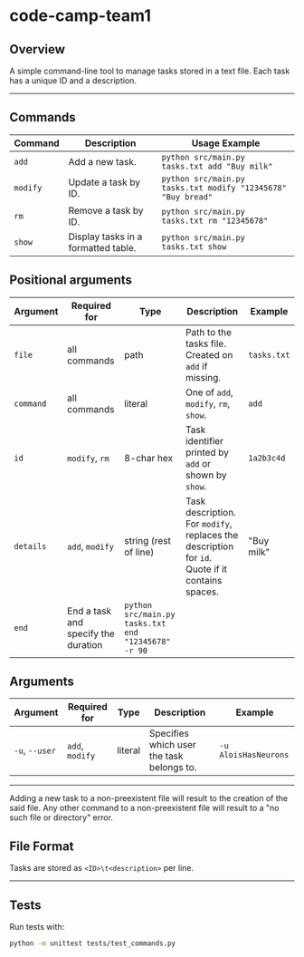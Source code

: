 # code-camp-team1

## Overview
A simple command-line tool to manage tasks stored in a text file.
Each task has a unique ID and a description.

---

## Commands

| Command         | Description                          | Usage Example                     |
|-----------------|--------------------------------------|-----------------------------------|
| `add`           | Add a new task.                      | `python src/main.py tasks.txt add "Buy milk"` |
| `modify`        | Update a task by ID.                 | `python src/main.py tasks.txt modify "12345678" "Buy bread"` |
| `rm`            | Remove a task by ID.                 | `python src/main.py tasks.txt rm "12345678"` |
| `show`          | Display tasks in a formatted table.  | `python src/main.py tasks.txt show`      |

## Positional arguments

| Argument | Required for | Type | Description | Example |
|----------|--------------|------|-------------|---------|
| `file`   | all commands | path | Path to the tasks file. Created on `add` if missing. | `tasks.txt` |
| `command` | all commands | literal | One of `add`, `modify`, `rm`, `show`. | `add` |
| `id` | `modify`, `rm` | 8-char hex | Task identifier printed by `add` or shown by `show`. | `1a2b3c4d` |
| `details` | `add`, `modify` | string (rest of line) | Task description. For `modify`, replaces the description for `id`. Quote if it contains spaces. | "Buy milk" |
| `end`           | End a task and specify the duration  | `python src/main.py tasks.txt end "12345678" -r 90`|

## Arguments
| Argument | Required for | Type | Description | Example |
|----------|--------------|------|-------------|---------|
| `-u`, `--user` | `add`, `modify` | literal | Specifies which user the task belongs to. | `-u AloisHasNeurons` | 

---
Adding a new task to a non-preexistent file will result to the creation of the said file. Any other command to a non-preexistent file will result to a "no such file or directory" error.
## File Format
Tasks are stored as `<ID>\t<description>` per line.

---

## Tests
Run tests with:
```bash
python -m unittest tests/test_commands.py
```
